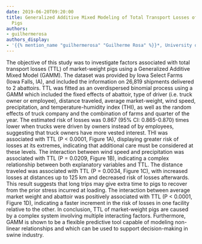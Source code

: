 ```yaml
---
date: 2019-06-20T09:20:00
title: Generalized Additive Mixed Modeling of Total Transport Losses of Market-Weight
  Pigs
authors:
- guilhermerosa
authors_display:
- '{{% mention_name "guilhermerosa" "Guilherme Rosa" %}}*, University of Wisconsin-Madison'
---
```

The objective of this study was to investigate factors associated with total transport losses (TTL) of market-weight pigs using a Generalized Additive Mixed Model (GAMM). The dataset was provided by Iowa Select Farms (Iowa Falls, IA), and included the information on 26,819 shipments delivered to 2 abattoirs. TTL was fitted as an overdispersed binomial process using a GAMM which included the fixed effects of abattoir, type of driver (i.e. truck owner or employee), distance traveled, average market-weight, wind speed, precipitation, and temperature-humidity index (THI), as well as the random effects of truck company and the combination of farms and quarter of the year. The estimated risk of losses was 0.867 (95% CI: 0.865-0.870) times lower when trucks were driven by owners instead of by employees, suggesting that truck owners have more vested interest. THI was associated with TTL (P < 0.0001, Figure 1A), displaying greater risk of losses at its extremes, indicating that additional care must be considered at these levels. The interaction between wind speed and precipitation was associated with TTL (P = 0.0209, Figure 1B), indicating a complex relationship between both explanatory variables and TTL. The distance traveled was associated with TTL (P = 0.0034, Figure 1C), with increased losses at distances up to 125 km and decreased risk of losses afterwards. This result suggests that long trips may give extra time to pigs to recover from the prior stress incurred at loading. The interaction between average market weight and abattoir was positively associated with TTL (P < 0.0001, Figure 1D), indicating a faster increment in the risk of losses in one facility relative to the other.  In conclusion, TTL of market-weight pigs are caused by a complex system involving multiple interacting factors. Furthermore, GAMM is shown to be a flexible predictive tool capable of modeling non-linear relationships and which can be used to support decision-making in swine industry.
